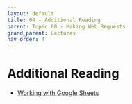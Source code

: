```yaml
---
layout: default
title: 04 - Additional Reading
parent: Topic 08 - Making Web Requests
grand_parent: Lectures
nav_order: 4
---
```

# Additional Reading

* [Working with Google Sheets](https://automatetheboringstuff.com/2e/chapter14/)




```python

```
